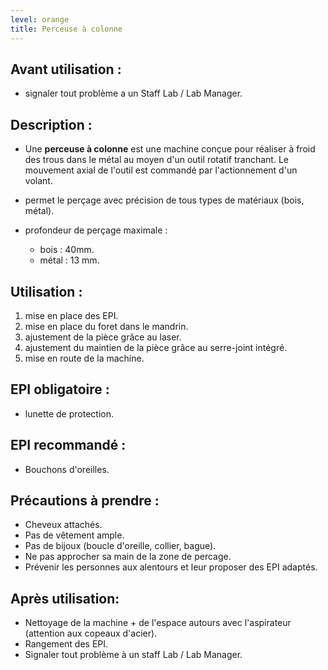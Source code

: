 ```yaml
---
level: orange
title: Perceuse à colonne
---
```


## Avant utilisation : 

- signaler tout problème a un Staff Lab / Lab Manager.

## Description :

- Une **perceuse à colonne** est une machine conçue pour réaliser à froid des trous dans le métal au moyen d'un outil rotatif tranchant.
  Le mouvement axial de l'outil est commandé par l'actionnement d'un volant.

- permet le perçage avec précision de tous types de matériaux (bois, métal).
- profondeur de perçage maximale : 
  - bois : 40mm.
  - métal : 13 mm.

## Utilisation : 

1) mise en place des EPI.
2) mise en place du foret dans le mandrin.
3) ajustement de la pièce grâce au laser.
4) ajustement du maintien de la pièce grâce au serre-joint intégré.
5) mise en route de la machine.

## EPI obligatoire : 

- lunette de protection.

## EPI recommandé :

- Bouchons d'oreilles.

## Précautions à prendre : 

- Cheveux attachés.
- Pas de vêtement ample.
- Pas de bijoux (boucle d'oreille, collier, bague).
- Ne pas approcher sa main de la zone de percage.
- Prévenir les personnes aux alentours et leur proposer des EPI adaptés.

## Après utilisation: 

- Nettoyage de la machine + de l'espace autours avec l'aspirateur (attention aux copeaux d'acier).
- Rangement des EPI.
- Signaler tout problème à un staff Lab / Lab Manager.
